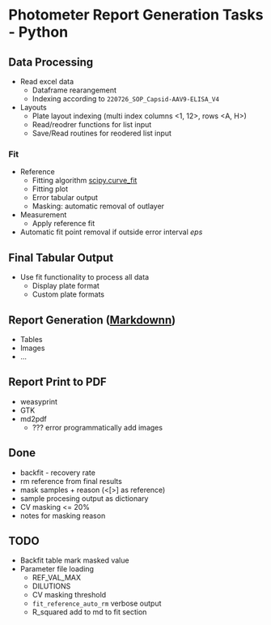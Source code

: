 # Photometer Report Generation Tasks - Python

## Data Processing

- Read excel data
  - Dataframe rearangement
  - Indexing according to `220726_SOP_Capsid-AAV9-ELISA_V4`
- Layouts
  - Plate layout indexing (multi index columns <1, 12>, rows <A, H>)
  - Read/reodrer functions for list input
  - Save/Read routines for reodered list input

### Fit

- Reference
  - Fitting algorithm [scipy.curve_fit](https://docs.scipy.org/doc/scipy/reference/generated/scipy.optimize.curve_fit.html#scipy-optimize-curve-fit)
  - Fitting plot
  - Error tabular output
  - Masking: automatic removal of outlayer
- Measurement
  - Apply reference fit
- Automatic fit point removal if outside error interval *eps*

## Final Tabular Output

- Use fit functionality to process all data
  - Display plate format
  - Custom plate formats

## Report Generation ([Markdownn](https://www.markdownguide.org/basic-syntax/))

- Tables
- Images
- ...

## Report Print to PDF

- weasyprint
- GTK
- md2pdf
  - ??? error programmatically add images

## Done

- backfit - recovery rate
- rm reference from final results
- mask samples + reason (<[>] as reference)
- sample procesing output as dictionary
- CV masking  <= 20%
- notes for masking reason

## TODO

- Backfit table mark masked value
- Parameter file loading
  - REF_VAL_MAX
  - DILUTIONS
  - CV masking threshold
  - `fit_reference_auto_rm` verbose output
  - R_squared add to md to fit section
